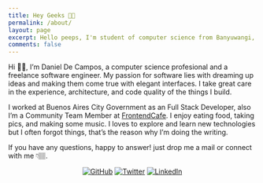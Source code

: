 ```yaml
---
title: Hey Geeks 👋🏽
permalink: /about/
layout: page
excerpt: Hello peeps, I'm student of computer science from Banyuwangi, living in Jogjakarta. This blog for documentation about my programming journey, running on jekyll, hosting on netlify and using my own simple theme.
comments: false
---
```


Hi 👋🏽, I’m Daniel De Campos, a computer science profesional and a freelance software engineer. My passion for software lies with dreaming up ideas and making them come true with elegant interfaces. I take great care in the experience, architecture, and code quality of the things I build.

I worked at Buenos Aires City Government as an Full Stack Developer, also I’m a Community Team Member at [FrontendCafe](https://discord.gg/frontendcafe). I enjoy eating food, taking pics, and making some music. I loves to explore and learn new technologies but I often forgot things, that’s the reason why I’m doing the writing.

If you have any questions, happy to answer! just drop me a mail or connect with me 👇🏽.

<p align="center">
<a href="https://github.com/eldanigeek" target="_blank"><img src="https://img.shields.io/github/followers/eldanigeek.svg?label=GitHub&amp;style=social" alt="GitHub"></a> 
<a href="https://twitter.com/daniel28dc" target="_blank"><img src="https://img.shields.io/twitter/follow/daniel28dc?label=Twitter&amp;style=social" alt="Twitter"></a> 
<a href="https://www.linkedin.com/in/danieldcm" target="_blank"><img src="https://img.shields.io/badge/LinkedIn--_.svg?style=social&amp;logo=linkedin" alt="LinkedIn"></a>
</p>